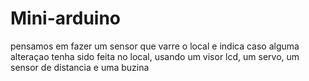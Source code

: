 # Mini-arduino

pensamos em fazer um sensor que varre o local e indica caso alguma alteraçao tenha sido feita no local, usando um visor lcd, um servo, um sensor de distancia e uma buzina
